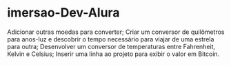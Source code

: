 # imersao-Dev-Alura
Adicionar outras moedas para converter;
Criar um conversor de quilômetros para anos-luz e descobrir o tempo necessário para viajar de uma estrela para outra;
Desenvolver um conversor de temperaturas entre Fahrenheit, Kelvin e Celsius;
Inserir uma linha ao projeto para exibir o valor em Bitcoin.
